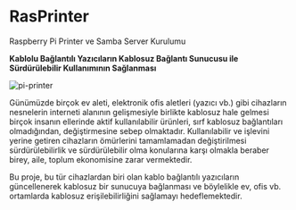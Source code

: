 # RasPrinter
Raspberry Pi Printer ve Samba Server Kurulumu

**Kablolu Bağlantılı Yazıcıların Kablosuz Bağlantı Sunucusu ile Sürdürülebilir Kullanımının Sağlanması**

![pi-printer](https://user-images.githubusercontent.com/107308122/173188764-3f867339-1203-423b-b5d1-a9c4a2a3e1fa.png)

Günümüzde birçok ev aleti, elektronik ofis aletleri (yazıcı vb.) gibi cihazların nesnelerin interneti alanının gelişmesiyle birlikte kablosuz hale gelmesi birçok insanın ellerinde aktif kullanılabilir ürünleri, sırf kablosuz bağlantıları olmadığından, değiştirmesine sebep olmaktadır. Kullanılabilir ve işlevini yerine getiren cihazların ömürlerini tamamlamadan değiştirilmesi sürdürülebilirlik ve sürdürülebilir olma konularına karşı olmakla beraber birey, aile, toplum ekonomisine zarar vermektedir.

Bu proje, bu tür cihazlardan biri olan kablo bağlantılı yazıcıların güncellenerek kablosuz bir sunucuya bağlanması ve böylelikle ev, ofis vb. ortamlarda kablosuz erişilebilirliğini sağlamayı hedeflemektedir.
